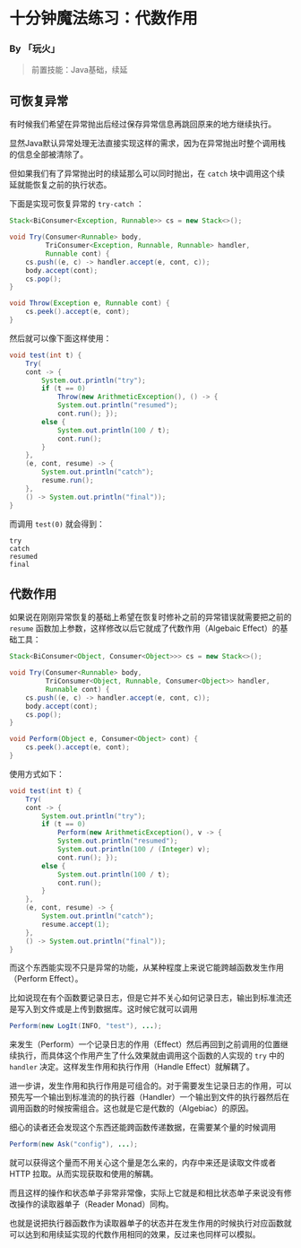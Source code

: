 # 十分钟魔法练习：代数作用

### By 「玩火」

> 前置技能：Java基础，续延

## 可恢复异常

有时候我们希望在异常抛出后经过保存异常信息再跳回原来的地方继续执行。

显然Java默认异常处理无法直接实现这样的需求，因为在异常抛出时整个调用栈的信息全部被清除了。

但如果我们有了异常抛出时的续延那么可以同时抛出，在 `catch` 块中调用这个续延就能恢复之前的执行状态。

下面是实现可恢复异常的 `try-catch` ：

```java
Stack<BiConsumer<Exception, Runnable>> cs = new Stack<>();

void Try(Consumer<Runnable> body,
         TriConsumer<Exception, Runnable, Runnable> handler,
         Runnable cont) {
    cs.push((e, c) -> handler.accept(e, cont, c));
    body.accept(cont);
    cs.pop();
}

void Throw(Exception e, Runnable cont) {
    cs.peek().accept(e, cont);
}
```

然后就可以像下面这样使用：

```java
void test(int t) {
    Try(
    cont -> {
        System.out.println("try");
        if (t == 0)
            Throw(new ArithmeticException(), () -> {
            System.out.println("resumed");
            cont.run(); });
        else {
            System.out.println(100 / t);
            cont.run();
        }
    },
    (e, cont, resume) -> {
        System.out.println("catch");
        resume.run();
    },
    () -> System.out.println("final"));
}
```

而调用 `test(0)` 就会得到：

```
try
catch
resumed
final
```

## 代数作用

如果说在刚刚异常恢复的基础上希望在恢复时修补之前的异常错误就需要把之前的 `resume` 函数加上参数，这样修改以后它就成了代数作用（Algebaic Effect）的基础工具：

```java
Stack<BiConsumer<Object, Consumer<Object>>> cs = new Stack<>();

void Try(Consumer<Runnable> body,
         TriConsumer<Object, Runnable, Consumer<Object>> handler,
         Runnable cont) {
    cs.push((e, c) -> handler.accept(e, cont, c));
    body.accept(cont);
    cs.pop();
}

void Perform(Object e, Consumer<Object> cont) {
    cs.peek().accept(e, cont);
}
```

使用方式如下：

```java
void test(int t) {
    Try(
    cont -> {
        System.out.println("try");
        if (t == 0)
            Perform(new ArithmeticException(), v -> {
            System.out.println("resumed");
            System.out.println(100 / (Integer) v);
            cont.run(); });
        else {
            System.out.println(100 / t);
            cont.run();
        }
    },
    (e, cont, resume) -> {
        System.out.println("catch");
        resume.accept(1);
    },
    () -> System.out.println("final"));
}
```

而这个东西能实现不只是异常的功能，从某种程度上来说它能跨越函数发生作用（Perform Effect）。

比如说现在有个函数要记录日志，但是它并不关心如何记录日志，输出到标准流还是写入到文件或是上传到数据库。这时候它就可以调用

```java
Perform(new LogIt(INFO, "test"), ...);
```

来发生（Perform）一个记录日志的作用（Effect）然后再回到之前调用的位置继续执行，而具体这个作用产生了什么效果就由调用这个函数的人实现的 `try` 中的 `handler` 决定。这样发生作用和执行作用（Handle Effect）就解耦了。

进一步讲，发生作用和执行作用是可组合的。对于需要发生记录日志的作用，可以预先写一个输出到标准流的的执行器（Handler）一个输出到文件的执行器然后在调用函数的时候按需组合。这也就是它是代数的（Algebiac）的原因。

细心的读者还会发现这个东西还能跨函数传递数据，在需要某个量的时候调用

```java
Perform(new Ask("config"), ...);
```

就可以获得这个量而不用关心这个量是怎么来的，内存中来还是读取文件或者 HTTP 拉取。从而实现获取和使用的解耦。

而且这样的操作和状态单子非常非常像，实际上它就是和相比状态单子来说没有修改操作的读取器单子（Reader Monad）同构。

也就是说把执行器函数作为读取器单子的状态并在发生作用的时候执行对应函数就可以达到和用续延实现的代数作用相同的效果，反过来也同样可以模拟。



